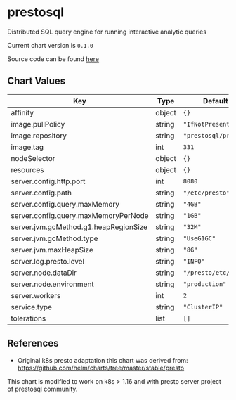 prestosql
=========
Distributed SQL query engine for running interactive analytic queries

Current chart version is `0.1.0`

Source code can be found [here](https://prestosql.io)


## Chart Values

| Key | Type | Default | Description |
|-----|------|---------|-------------|
| affinity | object | `{}` |  |
| image.pullPolicy | string | `"IfNotPresent"` |  |
| image.repository | string | `"prestosql/presto"` |  |
| image.tag | int | `331` |  |
| nodeSelector | object | `{}` |  |
| resources | object | `{}` |  |
| server.config.http.port | int | `8080` |  |
| server.config.path | string | `"/etc/presto"` |  |
| server.config.query.maxMemory | string | `"4GB"` |  |
| server.config.query.maxMemoryPerNode | string | `"1GB"` |  |
| server.jvm.gcMethod.g1.heapRegionSize | string | `"32M"` |  |
| server.jvm.gcMethod.type | string | `"UseG1GC"` |  |
| server.jvm.maxHeapSize | string | `"8G"` |  |
| server.log.presto.level | string | `"INFO"` |  |
| server.node.dataDir | string | `"/presto/etc/data"` |  |
| server.node.environment | string | `"production"` |  |
| server.workers | int | `2` |  |
| service.type | string | `"ClusterIP"` |  |
| tolerations | list | `[]` |  |

## References

- Original k8s presto adaptation this chart was derived from: https://github.com/helm/charts/tree/master/stable/presto

This chart is modified to work on k8s > 1.16 and with presto server project of prestosql community.